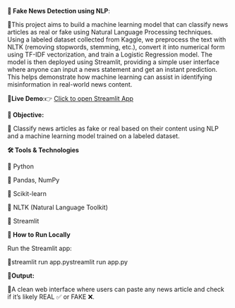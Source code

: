 **📰 Fake News Detection using NLP**:



🔸This project aims to build a machine learning model that can classify news articles as real or fake using Natural Language Processing techniques. Using a labeled dataset collected from Kaggle, we preprocess the text with NLTK (removing stopwords, stemming, etc.), convert it into numerical form using TF-IDF vectorization, and train a Logistic Regression model. The model is then deployed using Streamlit, providing a simple user interface where anyone can input a news statement and get an instant prediction. This helps demonstrate how machine learning can assist in identifying misinformation in real-world news content.



**🔗Live Demo**:👉 [Click to open Streamlit App](https://4xssmluagr8jpnznbvexbm.streamlit.app)


**🎯 Objective:**


🔸 Classify news articles as fake or real based on their content using NLP and a machine learning model trained on a labeled dataset.


**🛠 Tools & Technologies**


🔸 Python

🔸 Pandas, NumPy

🔸 Scikit-learn

🔸 NLTK (Natural Language Toolkit)

🔸 Streamlit



**🚀 How to Run Locally**

Run the Streamlit app:


🔸streamlit run app.pystreamlit run app.py



**🔹Output:**


🔸A clean web interface where users can paste any news article and check if it’s likely REAL ✅ or FAKE ❌.
